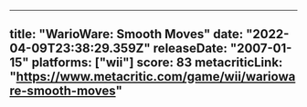 
---
title: "WarioWare: Smooth Moves"
date: "2022-04-09T23:38:29.359Z"
releaseDate: "2007-01-15"
platforms: ["wii"]
score: 83
metacriticLink: "https://www.metacritic.com/game/wii/warioware-smooth-moves"
---
